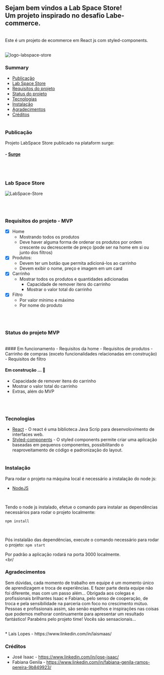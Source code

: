 ## Sejam bem vindos a Lab Space Store! <br/> Um projeto inspirado no desafio Labe-commerce.
<br/>
Este é um projeto de ecommerce em React js com styled-components.
<br/><br/>


![logo-labspace-store](https://user-images.githubusercontent.com/54940729/111920113-07fc2c00-8a6c-11eb-8712-668330622a89.png)

### Summary

  - [Publicação](#publicação)
  - [Lab Space Store](#lab-space-store)
  - [Requisitos do projeto](#requisitos-do-projeto)
  - [Status do projeto](#status-do-projeto)
  - [Tecnologias](#tecnologias)  
  - [Instalação](#instalação)
  - [Agradecimentos](#agradecimentos)
  - [Créditos](#créditos)
<br/><br/>

### Publicação

Projeto LabSpace Store publicado na plataform surge:

#### - [Surge](http://labe-space.surge.sh/)
<br/><br/>

### Lab Space Store

![LabSpace-Store](https://user-images.githubusercontent.com/54940729/111920838-07659480-8a70-11eb-95aa-983d3bb97915.png)

<br/><br/>

### Requisitos do projeto - MVP

- [X] Home
    - Mostrando todos os produtos
    - Deve haver alguma forma de ordenar os produtos por ordem crescente ou decrescente de preço (pode ser na home em si ou junto dos filtros)
- [X] Produtos:
    - Devem ter um botão que permita adicioná-los ao carrinho
    - Devem exibir o nome, preço e imagem em um card
- [x] Carrinho
    - Mostrar todos os produtos e quantidades adicionadas
      - Capacidade de remover itens do carrinho
      - Mostrar o valor total do carrinho
- [X] Filtro
    - Por valor mínimo e máximo
    - Por nome do produto

<br/><br/>

### Status do projeto MVP
<br/>
#### Em funcionamento
- Requisitos da home
- Requisitos de produtos
- Carrinho de compras (exceto funcionalidades relacionadas em construção)
- Requisitos de filtro

#### Em construção ... 🚧
- Capacidade de remover itens do carrinho
- Mostrar o valor total do carrinho
- Extras, além do MVP

<br/><br/>

### Tecnologias

  - [React](https://pt-br.reactjs.org/)  - O react é uma biblioteca Java Scrip para desenvolovimento de interfaces web.
  - [Styled-components](https://styled-components.com/) - O styled components permite criar uma aplicação baseadas em pequenos componentes, possibilitando o reaproveitamento de código e padronização do layout.
  <br/><br/>

### Instalação

Para rodar o projeto na máquina local é necessário a instalação do node js:
- [NodeJS](https://nodejs.org/en/download/)
<br/>

Tendo o node js instalado, efetue o comando para instalar as dependências necessários para rodar o projeto localmente:
```
npm install 
```
<br/>

Pós instalalão das dependências, execute o comando necessário para rodar o projeto:
`npm start`
<br/>

Por padrão a aplicação rodará na porta 3000 localmente.
<br/><br/

### Agradecimentos

<p>Sem dúvidas, cada momento de trabalho em equipe é um momento único de aprendizagem e troca de experiências. E fazer parte desta equipe não foi diferente, mas com um passo além...
Obrigada aos colegas e profissionais brilhantes Isaac e Fabiana, pelo senso de cooperação, de troca e pela sensibilidade na parceria com foco no crescimento mútuo. 
Pessoas e profissionais assim, são senão espelhos e inspirações nas coisas que podemos melhorar continuamente para apresentar um resultado fantástico! Parabéns pelo projeto time! Vocês são sensacionais...</p>
<br/>
* Laís Lopes - https://www.linkedin.com/in/laismaas/

### Créditos

* José Isaac - https://www.linkedin.com/in/jose-isaac/
* Fabiana Genila - https://www.linkedin.com/in/fabiana-genila-ramos-pereira-9b849923/ 


